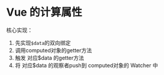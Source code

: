 # Vue 的计算属性

核心实现：
1. 先实现`$data`的双向绑定
2. 调用computed对象的getter方法
3. 触发 对应$data 的getter方法
4. 将  对应$data 的观察者push到 computed对象的 Watcher 中